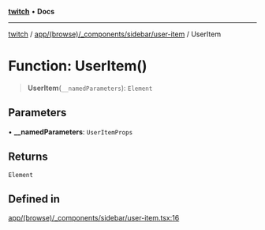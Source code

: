 [**twitch**](../../../../../../README.md) • **Docs**

***

[twitch](../../../../../../modules.md) / [app/(browse)/\_components/sidebar/user-item](../README.md) / UserItem

# Function: UserItem()

> **UserItem**(`__namedParameters`): `Element`

## Parameters

• **\_\_namedParameters**: `UserItemProps`

## Returns

`Element`

## Defined in

[app/(browse)/\_components/sidebar/user-item.tsx:16](https://github.com/Mohaamedl/Twitch_clone/blob/9ae8fe0301b5527403a032a29bdae292528b52a8/app/(browse)/_components/sidebar/user-item.tsx#L16)
